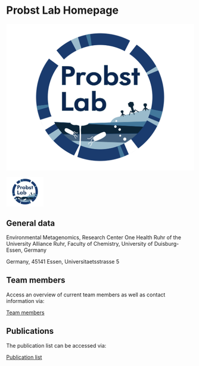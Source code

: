 # Probst Lab Homepage

![lab logo](docs/assets/Probst_Lab_Logo_transparent.png)

<img src="https://github.com/ProbstLab/Lab_homepage/blob/main/docs/assets/Probst_Lab_Logo_transparent.png" width=20% height=20%>

## General data

Environmental Metagenomics, Research Center One Health Ruhr of the University Alliance Ruhr, Faculty of Chemistry, University of Duisburg-Essen, Germany

Germany, 45141 Essen, Universitaetsstrasse 5

## Team members

Access an overview of current team members as well as contact information via:

[Team members](https://ProbstLab.github.io/Lab_homepage/teammembers )

## Publications

The publication list can be accessed via:

[Publication list](https:////ProbstLab.github.io/Lab_homepage/publications )
